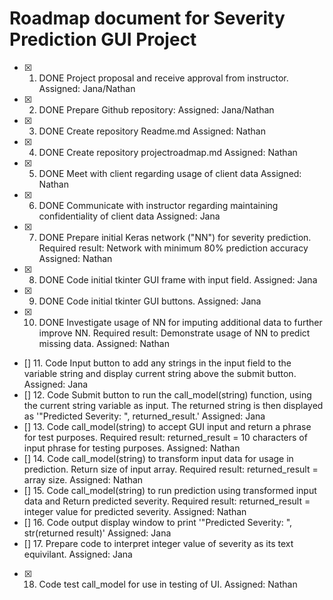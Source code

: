 # Roadmap document for Severity Prediction GUI Project

- [x] 1. DONE Project proposal and receive approval from instructor.  Assigned:  Jana/Nathan
- [x] 2. DONE Prepare Github repository:  Assigned:  Jana/Nathan
- [x] 3. DONE Create repository Readme.md  Assigned:  Nathan
- [x] 4. DONE Create repository projectroadmap.md  Assigned:  Nathan
- [x] 5. DONE Meet with client regarding usage of client data  Assigned:  Nathan
- [x] 6. DONE Communicate with instructor regarding maintaining confidentiality of client data  Assigned:  Jana
- [x] 7. DONE Prepare initial Keras network ("NN") for severity prediction.  Required result: Network with minimum 80% prediction accuracy  Assigned:  Nathan
- [x] 8. DONE Code initial tkinter GUI frame with input field.  Assigned:  Jana
- [x] 9. DONE Code initial tkinter GUI buttons.  Assigned:  Jana
- [x] 10.  DONE Investigate usage of NN for imputing additional data to further improve NN.  Required result:  Demonstrate usage of NN to predict missing data.  Assigned:  Nathan
- [] 11.  Code Input button to add any strings in the input field to the variable string and display current string above the submit button. Assigned:  Jana
- [] 12.  Code Submit button to run the call_model(string) function, using the current string variable as input.  The returned string is then displayed as '"Predicted Severity: ", returned_result.'  Assigned:  Jana
- [] 13.  Code call_model(string) to accept GUI input and return a phrase for test purposes.  Required result:  returned_result = 10 characters of input phrase for testing purposes.  Assigned:  Nathan
- [] 14.  Code call_model(string) to transform input data for usage in prediction.  Return size of input array.  Required result: returned_result = array size.  Assigned:  Nathan
- [] 15.  Code call_model(string) to run prediction using transformed input data and Return predicted severity.  Required result:  returned_result = integer value for predicted severity.  Assigned:  Nathan
- [] 16.  Code output display window to print '"Predicted Severity: ", str(returned result)' Assigned: Jana
- [] 17.  Prepare code to interpret integer value of severity as its text equivilant.  Assigned:  Jana
- [x] 18. Code test call_model for use in testing of UI.  Assigned: Nathan
